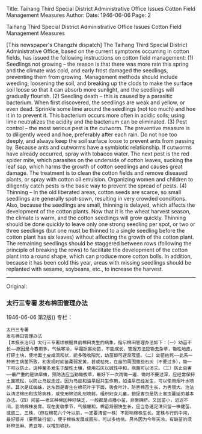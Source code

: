 Title: Taihang Third Special District Administrative Office Issues Cotton Field Management Measures
Author:
Date: 1946-06-06
Page: 2

Taihang Third Special District Administrative Office
Issues Cotton Field Management Measures

[This newspaper's Changzhi dispatch] The Taihang Third Special District Administrative Office, based on the current symptoms occurring in cotton fields, has issued the following instructions on cotton field management: (1) Seedlings not growing – the reason is that there was more rain this spring and the climate was cold, and early frost damaged the seedlings, preventing them from growing. Management methods should include weeding, loosening the soil, and breaking up the clods to make the surface soil loose so that it can absorb more sunlight, and the seedlings will gradually flourish. (2) Seedling death – this is caused by a parasitic bacterium. When first discovered, the seedlings are weak and yellow, or even dead. Sprinkle some lime around the seedlings (not too much) and hoe it in to prevent it. This bacterium occurs more often in acidic soils; using lime neutralizes the acidity and the bacterium can be eliminated. (3) Pest control – the most serious pest is the cutworm. The preventive measure is to diligently weed and hoe, preferably after each rain. Do not hoe too deeply, and always keep the soil surface loose to prevent ants from passing by. Because ants and cutworms have a symbiotic relationship. If cutworms have already occurred, spray with tobacco water. The next pest is the red spider mite, which parasites on the underside of cotton leaves, sucking the leaf sap, which harms the growth of cotton seedlings and causes great damage. The treatment is to clean the cotton fields and remove diseased plants, or spray with cotton oil emulsion. Organizing women and children to diligently catch pests is the basic way to prevent the spread of pests. (4) Thinning – In the old liberated areas, cotton seeds are scarce, so small seedlings are generally spot-sown, resulting in very crowded conditions. Also, because the seedlings are small, thinning is delayed, which affects the development of the cotton plants. Now that it is the wheat harvest season, the climate is warm, and the cotton seedlings will grow quickly. Thinning should be done quickly to leave only one strong seedling per spot, or two or three seedlings (but one must be thinned to a single seedling before the cotton plant has six leaves) without affecting the growth of the cotton plant. The remaining seedlings should be staggered between rows (following the principle of breaking the rows) to facilitate the development of the cotton plant into a round shape, which can produce more cotton bolls. In addition, because it has been cold this year, areas with missing seedlings should be replanted with sesame, soybeans, etc., to increase the harvest.



<hr /> 

Original: 


### 太行三专署  发布棉田管理办法

1946-06-06
第2版()
专栏：

    太行三专署
    发布棉田管理办法
    【本报长治讯】太行三专署顷根据目前棉田发生的病象，指示棉田管理办法如下：（一）幼苗不长——原因是今春雨多，气候寒冷，早霜损害幼苗，不能成长，管理方法应锄去杂草，锄松地皮，打碎土块，使地面土皮成流和状，能多吸收阳光，幼苗即可逐渐茂盛。（二）幼苗枯死——此系一种寄生病菌所致，初发现时幼苗柔弱发黄，甚或枯死，在苗的周围撒些石灰（不要过多），锄一下可以防止。这种菌多发生于酸性土壤，使用石灰以碱性中和，病菌可以消灭。（三）防止虫害——最严重的是油旱虫，预防法应当勤锄拔草，最好下一次雨锄一遍，锄时不要过深，应经常保持土面疏松，以防止马蚁走过。因为马蚁和油旱起共生作用，如油旱已经发生，可以使用烟叶水喷杀。其次是红蜘蛛，这东西是寄生在棉花叶子下面，吸食叶汁，防害棉苗生长，为害很大。治法以清洁棉田和拔除病株，或使用棉油乳剂喷射。组织妇女儿童，勤捉害虫是防止害虫蔓延的基本办法。（四）间苗——老区种棉因种籽缺乏，一般都是点播小苗，非常拥挤。又因苗小，迟迟不间，影响棉株发育。现在麦收季节，气候暖和，棉苗将很快生长，应当急速定清只留一株健苗，或留二、三株，（但在棉花六个叶以前，一定要清留一株）不影响棉株生长。定株与行的中间，最好错开（要照破行留），便于棉株发展成圆形，可以多结桃。另外因为今年天冷，有缺苗的须补种芝麻、黄豆等，以增加收获。
